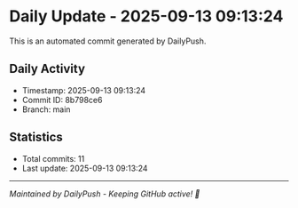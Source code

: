 # Daily Update - 2025-09-13 09:13:24

This is an automated commit generated by DailyPush.

## Daily Activity
- Timestamp: 2025-09-13 09:13:24
- Commit ID: 8b798ce6
- Branch: main

## Statistics
- Total commits: 11
- Last update: 2025-09-13 09:13:24

---
*Maintained by DailyPush - Keeping GitHub active! 🚀*
